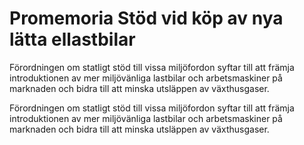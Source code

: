 # Promemoria Stöd vid köp av nya lätta ellastbilar

Förordningen om statligt stöd till vissa miljöfordon syftar till att främja
introduktionen av mer miljövänliga lastbilar och arbetsmaskiner på
marknaden och bidra till att minska utsläppen av växthusgaser.

Förordningen om statligt stöd till vissa miljöfordon syftar till att främja
introduktionen av mer miljövänliga lastbilar och arbetsmaskiner på
marknaden och bidra till att minska utsläppen av växthusgaser.
